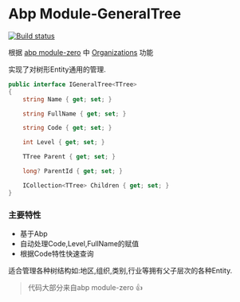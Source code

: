 # Abp Module-GeneralTree

[![Build status](https://ci.appveyor.com/api/projects/status/9v1wff4rm6jx7yte?svg=true)](https://ci.appveyor.com/project/maliming/module-generaltree)

根据 [abp module-zero](https://github.com/aspnetboilerplate/module-zero) 中 [Organizations](http://www.aspnetboilerplate.com/Pages/Documents/Zero/Organization-Units) 功能

实现了对树形Entity通用的管理.

```csharp
public interface IGeneralTree<TTree>
{
	string Name { get; set; }

	string FullName { get; set; }

	string Code { get; set; }

	int Level { get; set; }

	TTree Parent { get; set; }

	long? ParentId { get; set; }

	ICollection<TTree> Children { get; set; }
}
```
### 主要特性

- 基于Abp
- 自动处理Code,Level,FullName的赋值
- 根据Code特性快速查询

适合管理各种树结构如:地区,组织,类别,行业等拥有父子层次的各种Entity.

> 代码大部分来自abp module-zero
:+1:
